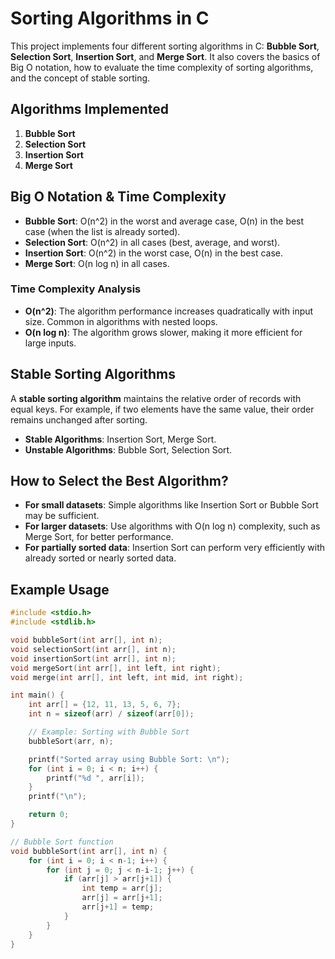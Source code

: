# Sorting Algorithms in C

This project implements four different sorting algorithms in C: **Bubble Sort**, **Selection Sort**, **Insertion Sort**, and **Merge Sort**. It also covers the basics of Big O notation, how to evaluate the time complexity of sorting algorithms, and the concept of stable sorting.

## Algorithms Implemented

1. **Bubble Sort**
2. **Selection Sort**
3. **Insertion Sort**
4. **Merge Sort**

## Big O Notation & Time Complexity

- **Bubble Sort**: O(n^2) in the worst and average case, O(n) in the best case (when the list is already sorted).
- **Selection Sort**: O(n^2) in all cases (best, average, and worst).
- **Insertion Sort**: O(n^2) in the worst case, O(n) in the best case.
- **Merge Sort**: O(n log n) in all cases.

### Time Complexity Analysis

- **O(n^2)**: The algorithm performance increases quadratically with input size. Common in algorithms with nested loops.
- **O(n log n)**: The algorithm grows slower, making it more efficient for large inputs.

## Stable Sorting Algorithms

A **stable sorting algorithm** maintains the relative order of records with equal keys. For example, if two elements have the same value, their order remains unchanged after sorting.

- **Stable Algorithms**: Insertion Sort, Merge Sort.
- **Unstable Algorithms**: Bubble Sort, Selection Sort.

## How to Select the Best Algorithm?

- **For small datasets**: Simple algorithms like Insertion Sort or Bubble Sort may be sufficient.
- **For larger datasets**: Use algorithms with O(n log n) complexity, such as Merge Sort, for better performance.
- **For partially sorted data**: Insertion Sort can perform very efficiently with already sorted or nearly sorted data.

## Example Usage

```c
#include <stdio.h>
#include <stdlib.h>

void bubbleSort(int arr[], int n);
void selectionSort(int arr[], int n);
void insertionSort(int arr[], int n);
void mergeSort(int arr[], int left, int right);
void merge(int arr[], int left, int mid, int right);

int main() {
    int arr[] = {12, 11, 13, 5, 6, 7};
    int n = sizeof(arr) / sizeof(arr[0]);

    // Example: Sorting with Bubble Sort
    bubbleSort(arr, n);

    printf("Sorted array using Bubble Sort: \n");
    for (int i = 0; i < n; i++) {
        printf("%d ", arr[i]);
    }
    printf("\n");

    return 0;
}

// Bubble Sort function
void bubbleSort(int arr[], int n) {
    for (int i = 0; i < n-1; i++) {
        for (int j = 0; j < n-i-1; j++) {
            if (arr[j] > arr[j+1]) {
                int temp = arr[j];
                arr[j] = arr[j+1];
                arr[j+1] = temp;
            }
        }
    }
}
